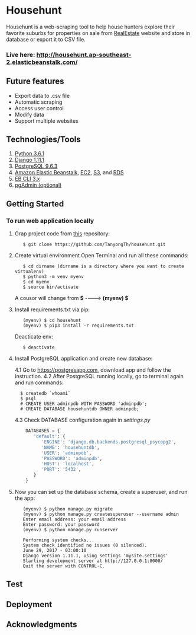 # Househunt

Househunt is a web-scraping tool to help house hunters explore their favorite suburbs for properties on sale from [RealEstate](https://www.realestate.com.au/buy) website and store in database or export it to CSV file.
### Live here:  http://househunt.ap-southeast-2.elasticbeanstalk.com/

## Future features
   - Export data to .csv file
   - Automatic scraping
   - Access user control
   - Modify data
   - Support multiple websites

## Technologies/Tools
   1. [Python 3.6.1](https://www.python.org/)
   2. [Django 1.11.1](https://www.djangoproject.com/)
   3. [PostgreSQL 9.6.3](https://postgresapp.com/)
   4. [Amazon Elastic Beanstalk](https://aws.amazon.com/elasticbeanstalk/), [EC2](https://aws.amazon.com/ec2/),         [S3](https://aws.amazon.com/s3/), and [RDS](https://aws.amazon.com/rds/)
   5. [EB CLI 3.x](http://docs.aws.amazon.com/elasticbeanstalk/latest/dg/eb3-cmd-commands.html)
   6. [pgAdmin (optional)](https://www.pgadmin.org/)


## Getting Started

### To run web application locally

1. Grap project code from [this](https://github.com/TanyongTh/househunt.git) repository:
   ```
      $ git clone https://github.com/TanyongTh/househunt.git
   ```

2. Create virtual environment
   Open Terminal and run all these commands:
   ```
      $ cd dirname (dirname is a directory where you want to create virtualenv)
      $ python3 -m venv myenv
      $ cd myenv
      $ source bin/activate
   ```
   A cousor will change from **$**  ---->  **(myenv) $**

3. Install requirements.txt via pip:
   ```
      (myenv) $ cd househunt
      (myenv) $ pip3 install -r requirements.txt
   ```
   Deacticate env:
   ```
      $ deactivate
   ```
    
 4. Install PostgreSQL application and create new database:
    
    4.1 Go to https://postgresapp.com, download app and follow the instruction.
    4.2 After PostgreSQL running locally, go to terminal again and run commands:
    ```
      $ createdb `whoami`
      $ psql
      # CREATE USER adminpdb WITH PASSWORD 'adminpdb';
      # CREATE DATABASE househuntdb OWNER adminpdb;
    ```
   
    4.3 Check DATABASE configuration again in *settings.py*
   
     ```Python
         DATABASES = {
            'default': {
               'ENGINE': 'django.db.backends.postgresql_psycopg2',
               'NAME': 'househuntdb',
               'USER': 'adminpdb',
               'PASSWORD': 'adminpdb',
               'HOST': 'localhost',
               'PORT': '5432',
            }
         }
      ```
    
   5. Now you can set up the database schema, create a superuser, and run the app:
   
      ```
         (myenv) $ python manage.py migrate
         (myenv) $ python manage.py createsuperuser --username admin
         Enter email address: your email address
         Enter password: your password
         (myenv) $ python manage.py runserver

         Performing system checks...
         System check identified no issues (0 silenced).
         June 29, 2017 - 03:00:10
         Django version 1.11.1, using settings 'mysite.settings'
         Starting development server at http://127.0.0.1:8000/
         Quit the server with CONTROL-C.
      ```
   
 
 
## Test

    
## Deployment


## Acknowledgments 


